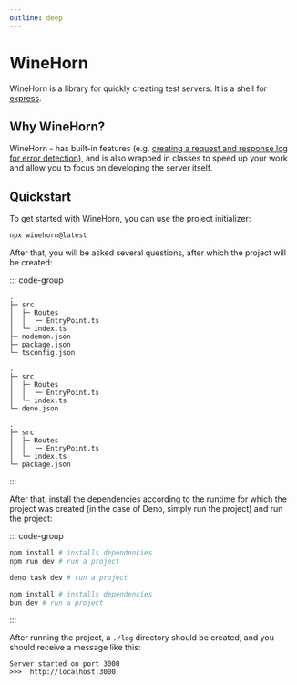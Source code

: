 ```yaml
---
outline: deep
---
```


# WineHorn

<!-- [![GitHub Repo stars](https://img.shields.io/github/stars/Pinbib/WineHorn?style=plastic&logo=github&label=WineHorn)](https://github.com/Pinbib/WineHorn)
[![GitHub package.json version](https://img.shields.io/github/package-json/v/Pinbib/WineHorn?style=plastic&logo=github)](https://github.com/Pinbib/WineHorn)
[![NPM Version](https://img.shields.io/npm/v/winehorn?style=plastic&logo=npm)](https://www.npmjs.com/package/winehorn)
[![JSR Version](https://img.shields.io/jsr/v/%40winehorn/winehorn?style=plastic&logo=jsr)](https://jsr.io/@winehorn/winehorn) -->

WineHorn is a library for quickly creating test servers. It is a shell for [express](https://www.npmjs.org/package/express).

## Why WineHorn?

WineHorn - has built-in features (e.g. [creating a request and response log for error detection](/Logs)), and is also wrapped in classes to speed up your work and allow you to focus on developing the server itself.

## Quickstart

To get started with WineHorn, you can use the project initializer:

```bash
npx winehorn@latest
```

After that, you will be asked several questions, after which the project will be created:

::: code-group

```text [NodeJS]
.
├─ src
│  ├─ Routes
│  │  └─ EntryPoint.ts
│  └─ index.ts
├─ nodemon.json
├─ package.json
└─ tsconfig.json
```

```text [Deno]
.
├─ src
│  ├─ Routes
│  │  └─ EntryPoint.ts
│  └─ index.ts
└─ deno.json
```

```text [Bun]
.
├─ src
│  ├─ Routes
│  │  └─ EntryPoint.ts
│  └─ index.ts
└─ package.json
```

:::

After that, install the dependencies according to the runtime for which the project was created (in the case of Deno, simply run the project) and run the project:

::: code-group

```bash [NodeJS]
npm install # installs dependencies
npm run dev # run a project
```

```bash [Deno]
deno task dev # run a project
```

```bash [Bun]
npm install # installs dependencies
bun dev # run a project
```

:::

After running the project, a `./log` directory should be created, and you should receive a message like this:

``` text
Server started on port 3000
>>>  http://localhost:3000
```
